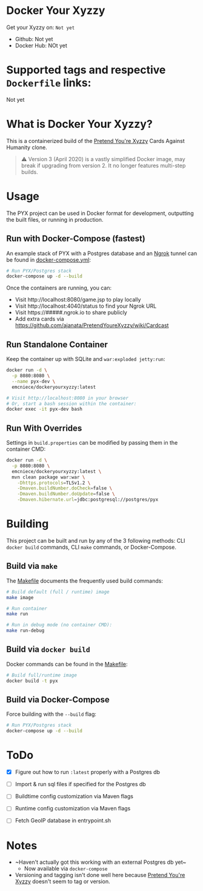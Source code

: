 # Docker Your Xyzzy

Get your Xyzzy on: `Not yet`

- Github: Not yet
- Docker Hub: NOt yet


# Supported tags and respective `Dockerfile` links:

Not yet


# What is Docker Your Xyzzy?

This is a containerized build of the [Pretend You're Xyzzy](https://github.com/ajanata/PretendYoureXyzzy) Cards Against Humanity clone.

> ⚠ Version 3 (April 2020) is a vastly simplified Docker image, may break if upgrading from version 2. It no longer features multi-step builds.


# Usage

The PYX project can be used in Docker format for development, outputting the built files, or running in production.


## Run with Docker-Compose (fastest)

An example stack of PYX with a Postgres database and an [Ngrok](https://ngrok.com/) tunnel can be found in [docker-compose.yml](./docker-compose.yml):

```sh
# Run PYX/Postgres stack
docker-compose up -d --build
```

Once the containers are running, you can:

- Visit http://localhost:8080/game.jsp to play locally
- Visit http://localhost:4040/status to find your Ngrok URL
- Visit https://#####.ngrok.io to share publicly
- Add extra cards via https://github.com/ajanata/PretendYoureXyzzy/wiki/Cardcast


## Run Standalone Container

Keep the container up with SQLite and `war:exploded jetty:run`:

```sh
docker run -d \
  -p 8080:8080 \
  --name pyx-dev \
  emcniece/dockeryourxyzzy:latest

# Visit http://localhost:8080 in your browser
# Or, start a bash session within the container:
docker exec -it pyx-dev bash
```


## Run With Overrides

Settings in `build.properties` can be modified by passing them in the container CMD:

```sh
docker run -d \
  -p 8080:8080 \
  emcniece/dockeryourxyzzy:latest \
  mvn clean package war:war \
    -Dhttps.protocols=TLSv1.2 \
    -Dmaven.buildNumber.doCheck=false \
    -Dmaven.buildNumber.doUpdate=false \
    -Dmaven.hibernate.url=jdbc:postgresql://postgres/pyx
```


# Building

This project can be built and run by any of the 3 following methods: CLI `docker build` commands, CLI `make` commands, or Docker-Compose.


## Build via `make`

The [Makefile](./Makefile) documents the frequently used build commands:

```sh
# Build default (full / runtime) image
make image

# Run container
make run

# Run in debug mode (no container CMD):
make run-debug
```


## Build via `docker build`

Docker commands can be found in the [Makefile](./Makefile):

```sh
# Build full/runtime image
docker build -t pyx
```


## Build via Docker-Compose

Force building with the `--build` flag:

```sh
# Run PYX/Postgres stack
docker-compose up -d --build
```


# ToDo

- [x] Figure out how to run `:latest` properly with a Postgres db
- [ ] Import & run sql files if specified for the Postgres db
- [ ] Buildtime config customization via Maven flags
- [ ] Runtime config customization via Maven flags
- [ ] Fetch GeoIP database in entrypoint.sh


# Notes

- ~Haven't actually got this working with an external Postgres db yet~
  - Now available via `docker-compose`
- Versioning and tagging isn't done well here because [Pretend You're Xyzzy](https://github.com/ajanata/PretendYoureXyzzy) doesn't seem to tag or version.
